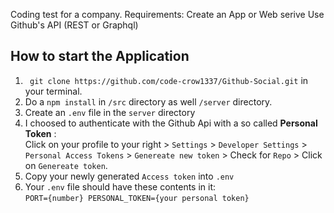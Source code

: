 Coding test for a company. 
Requirements: Create an App or Web serive
Use Github's API (REST or Graphql)


## How to start the Application
1. ``` git clone https://github.com/code-crow1337/Github-Social.git``` in your terminal.
2. Do a ```npm install``` in ```/src``` directory as well ```/server``` directory.
3. Create an ```.env``` file in the  ```server``` directory
4. I choosed to authenticate with the Github Api with a so called  **Personal Token**  :
<br> Click on your profile to your right > ```Settings``` > ```Developer Settings``` > ```Personal Access Tokens``` > ```Genereate new token``` > Check for ```Repo``` >  Click on ```Genereate token```.
5. Copy your newly generated ```Access token``` into ```.env```
6. Your ```.env``` file should have these contents in it:  
```PORT={number} PERSONAL_TOKEN={your personal token}``` 
